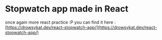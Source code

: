 # Stopwatch app made in React
once again more react practice :P
you can find it here : [https://drowsykat.dev/react-stopwatch-app/](https://drowsykat.dev/react-stopwatch-app/)